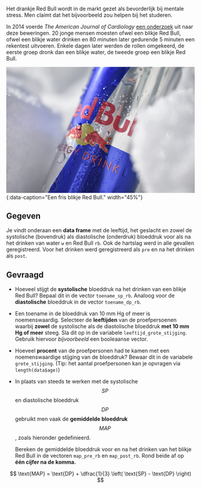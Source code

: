 Het drankje Red Bull wordt in de markt gezet als bevorderlijk bij mentale stress. Men claimt dat het bijvoorbeeld zou helpen bij het studeren.

In 2014 voerde *The American Journal of Cardiology* <a href="https://www.ajconline.org/article/S0002-9149(14)02005-0/fulltext" target="_blank">een onderzoek</a> uit naar deze beweringen. 20 jonge mensen moesten ofwel een blikje Red Bull, ofwel een blikje water drinken en 80 minuten later gedurende 5 minuten een rekentest uitvoeren. Enkele dagen later werden de rollen omgekeerd, de eerste groep dronk dan een blikje water, de tweede groep een blikje Red Bull.

![Een fris blikje Red Bull.](media/jesper-brouwers.jpg "Foto door Jesper Brouwers op Unsplash."){:data-caption="Een fris blikje Red Bull." width="45%"}

## Gegeven

Je vindt onderaan een **data frame** met de leeftijd, het geslacht en zowel de systolische (bovendruk) als diastolische (onderdruk) bloeddruk voor als na het drinken van water `w` en Red Bull `rb`. Ook de hartslag werd in alle gevallen geregistreerd. Voor het drinken werd geregistreerd als `pre` en na het drinken als `post`.

## Gevraagd

- Hoeveel stijgt de **systolische** bloeddruk na het drinken van een blikje Red Bull? Bepaal dit in de vector `toename_sp_rb`. Analoog voor de **diastolische** bloeddruk in de vector `toename_dp_rb`.

- Een toename in de bloeddruk van 10 mm Hg of meer is noemenswaardig. Selecteer de **leeftijden** van de proefpersoenen waarbij **zowel** de systolische als de diastolische bloeddruk **met 10 mm Hg of meer** steeg. Sla dit op in de variabele `leeftijd_grote_stijging`. Gebruik hiervoor *bijvoorbeeld* een booleaanse vector.

- Hoeveel **procent** van de proefpersonen had te kamen met een noemenswaardige stijging van de bloeddruk? Bewaar dit in de variabele `grote_stijging`. (Tip: het aantal proefpersonen kan je opvragen via `length(data$age)`)

- In plaats van steeds te werken met de systolische $$SP$$ en diastolische bloeddruk $$DP$$ gebruikt men vaak de **gemiddelde bloeddruk** $$MAP$$, zoals hieronder gedefinieerd.

  Bereken de gemiddelde bloeddruk voor en na het drinken van het blikje Red Bull in de vectoren `map_pre_rb` en `map_post_rb`. Rond beide af op **één cijfer na de komma.**

$$
    \text{MAP} = \text{DP} + \dfrac{1}{3} \left( \text{SP} - \text{DP} \right)
$$

  

